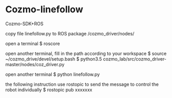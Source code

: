 # Cozmo-linefollow
Cozmo-SDK+ROS

copy file linefollow.py to ROS package /cozmo_driver/nodes/

open a terminal
$ roscore

open another terminal, fill in the path according to your workspace
$ source ~/cozmo_drive/devel/setup.bash
$ python3.5 cozmo_lab/src/cozmo_driver-master/nodes/coz_driver.py

open another terminal
$ python linefollow.py

the following instruction use rostopic to send the message to control the robot individually
$ rostopic pub xxxxxxx
